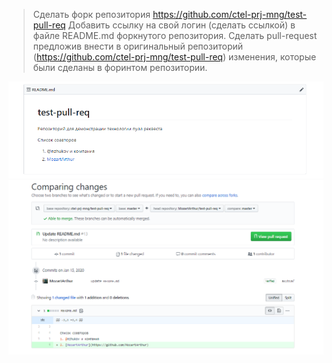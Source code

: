 > Сделать форк репозитория https://github.com/ctel-prj-mng/test-pull-req
>Добавить ссылку на свой логин (сделать ссылкой) в файле README.md форкнутого репозитория. 
>Сделать pull-request предложив внести в оригинальный репозиторий (https://github.com/ctel-prj-mng/test-pull-req) изменения, которые были сделаны в форинтом репозитории.

![](Picture/1.png)
![](Picture/2.png)
